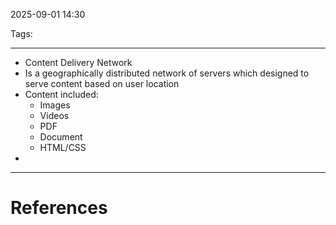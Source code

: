 2025-09-01 14:30

Tags: 

---

- Content Delivery Network
- Is a geographically distributed network of servers which designed to serve content based on user location
- Content included:
	- Images
	- Videos
	- PDF
	- Document
	- HTML/CSS
- 

---
# References